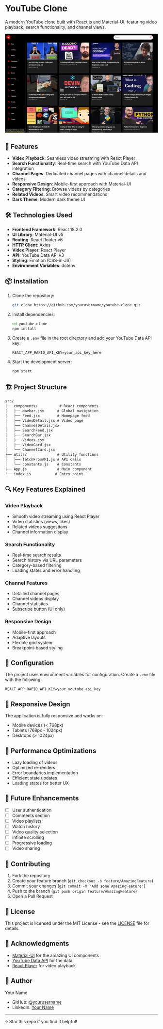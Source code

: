 # YouTube Clone

A modern YouTube clone built with React.js and Material-UI, featuring video playback, search functionality, and channel views.

![YouTube Clone](screenshot.png)

## 🚀 Features

- **Video Playback**: Seamless video streaming with React Player
- **Search Functionality**: Real-time search with YouTube Data API integration
- **Channel Pages**: Dedicated channel pages with channel details and videos
- **Responsive Design**: Mobile-first approach with Material-UI
- **Category Filtering**: Browse videos by categories
- **Related Videos**: Smart video recommendations
- **Dark Theme**: Modern dark theme UI

## 🛠️ Technologies Used

- **Frontend Framework**: React 18.2.0
- **UI Library**: Material-UI v5
- **Routing**: React Router v6
- **HTTP Client**: Axios
- **Video Player**: React Player
- **API**: YouTube Data API v3
- **Styling**: Emotion (CSS-in-JS)
- **Environment Variables**: dotenv

## 📦 Installation

1. Clone the repository:
   ```bash
   git clone https://github.com/yourusername/youtube-clone.git
   ```

2. Install dependencies:
   ```bash
   cd youtube-clone
   npm install
   ```

3. Create a `.env` file in the root directory and add your YouTube Data API key:
   ```env
   REACT_APP_RAPID_API_KEY=your_api_key_here
   ```

4. Start the development server:
   ```bash
   npm start
   ```

## 🏗️ Project Structure

```
src/
├── components/          # React components
│   ├── Navbar.jsx      # Global navigation
│   ├── Feed.jsx        # Homepage feed
│   ├── VideoDetail.jsx # Video page
│   ├── ChannelDetail.jsx
│   ├── SearchFeed.jsx
│   ├── SearchBar.jsx
│   ├── Videos.jsx
│   ├── VideoCard.jsx
│   └── ChannelCard.jsx
├── utils/              # Utility functions
│   ├── fetchFromAPI.js # API calls
│   └── constants.js    # Constants
├── App.js              # Main component
└── index.js           # Entry point
```

## 🔍 Key Features Explained

### Video Playback
- Smooth video streaming using React Player
- Video statistics (views, likes)
- Related videos suggestions
- Channel information display

### Search Functionality
- Real-time search results
- Search history via URL parameters
- Category-based filtering
- Loading states and error handling

### Channel Features
- Detailed channel pages
- Channel videos display
- Channel statistics
- Subscribe button (UI only)

### Responsive Design
- Mobile-first approach
- Adaptive layouts
- Flexible grid system
- Breakpoint-based styling

## 🔧 Configuration

The project uses environment variables for configuration. Create a `.env` file with the following:

```env
REACT_APP_RAPID_API_KEY=your_youtube_api_key
```

## 📱 Responsive Design

The application is fully responsive and works on:
- Mobile devices (< 768px)
- Tablets (768px - 1024px)
- Desktops (> 1024px)

## 🚀 Performance Optimizations

- Lazy loading of videos
- Optimized re-renders
- Error boundaries implementation
- Efficient state updates
- Loading states for better UX

## 🧪 Future Enhancements

- [ ] User authentication
- [ ] Comments section
- [ ] Video playlists
- [ ] Watch history
- [ ] Video quality selection
- [ ] Infinite scrolling
- [ ] Progressive loading
- [ ] Video sharing

## 🤝 Contributing

1. Fork the repository
2. Create your feature branch (`git checkout -b feature/AmazingFeature`)
3. Commit your changes (`git commit -m 'Add some AmazingFeature'`)
4. Push to the branch (`git push origin feature/AmazingFeature`)
5. Open a Pull Request

## 📄 License

This project is licensed under the MIT License - see the [LICENSE](LICENSE) file for details.

## 🙏 Acknowledgments

- [Material-UI](https://mui.com/) for the amazing UI components
- [YouTube Data API](https://developers.google.com/youtube/v3) for the data
- [React Player](https://github.com/CookPete/react-player) for video playback

## 👤 Author

Your Name
- GitHub: [@yourusername](https://github.com/yourusername)
- LinkedIn: [Your Name](https://linkedin.com/in/yourprofile)

---
⭐️ Star this repo if you find it helpful!
